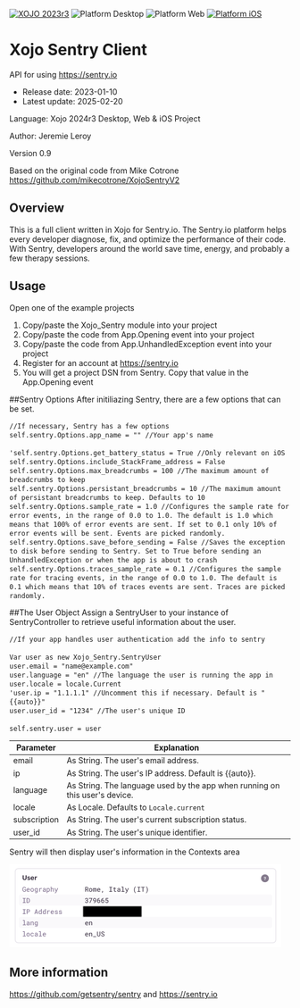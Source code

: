 [![XOJO 2023r3](https://img.shields.io/badge/XOJO-2024r1-71AF3A.svg)](https://www.xojo.com/)
![Platform Desktop](https://img.shields.io/badge/Platform-Desktop-lightgray.svg?style=flat)
![Platform Web](https://img.shields.io/badge/Platform-Web-lightgray.svg?style=flat)
[![Platform iOS](https://img.shields.io/badge/Platform-iOS-lightgray.svg?style=flat)](http://www.apple.com/ios/)

# Xojo Sentry Client
 API for using https://sentry.io

- Release date: 2023-01-10
- Latest update: 2025-02-20

Language: Xojo 2024r3 Desktop, Web & iOS Project

Author: Jeremie Leroy

Version 0.9

Based on the original code from Mike Cotrone https://github.com/mikecotrone/XojoSentryV2


## Overview
This is a full client written in Xojo for Sentry.io. The Sentry.io platform helps every developer diagnose, fix, and optimize the performance of their code. With Sentry, developers around the world save time, energy, and probably a few therapy sessions.


## Usage

Open one of the example projects

1. Copy/paste the Xojo_Sentry module into your project
2. Copy/paste the code from App.Opening event into your project
3. Copy/paste the code from App.UnhandledException event into your project
4. Register for an account at https://sentry.io
5. You will get a project DSN from Sentry. Copy that value in the App.Opening event


##Sentry Options
After initiliazing Sentry, there are a few options that can be set.

```xojo
//If necessary, Sentry has a few options
self.sentry.Options.app_name = "" //Your app's name

'self.sentry.Options.get_battery_status = True //Only relevant on iOS
self.sentry.Options.include_StackFrame_address = False
self.sentry.Options.max_breadcrumbs = 100 //The maximum amount of breadcrumbs to keep
self.sentry.Options.persistant_breadcrumbs = 10 //The maximum amount of persistant breadcrumbs to keep. Defaults to 10
self.sentry.Options.sample_rate = 1.0 //Configures the sample rate for error events, in the range of 0.0 to 1.0. The default is 1.0 which means that 100% of error events are sent. If set to 0.1 only 10% of error events will be sent. Events are picked randomly.
self.sentry.Options.save_before_sending = False //Saves the exception to disk before sending to Sentry. Set to True before sending an UnhandledException or when the app is about to crash
self.sentry.Options.traces_sample_rate = 0.1 //Configures the sample rate for tracing events, in the range of 0.0 to 1.0. The default is 0.1 which means that 10% of traces events are sent. Traces are picked randomly.
```


##The User Object
Assign a SentryUser to your instance of SentryController to retrieve useful information about the user.

```xojo
//If your app handles user authentication add the info to sentry

Var user as new Xojo_Sentry.SentryUser
user.email = "name@example.com"
user.language = "en" //The language the user is running the app in
user.locale = locale.Current
'user.ip = "1.1.1.1" //Uncomment this if necessary. Default is "{{auto}}"
user.user_id = "1234" //The user's unique ID

self.sentry.user = user
```


| Parameter | Explanation |
| -- | -- |
| email | As String. The user's email address. |
| ip | As String. The user's IP address. Default is {{auto}}. |
| language | As String. The language used by the app when running on this user's device. |
| locale | As Locale. Defaults to `Locale.current` |
| subscription | As String. The user's current subscription status.  |
| user_id | As String. The user's unique identifier. |

Sentry will then display user's information in the Contexts area

![image](./images/sentry_user_information.png)

## More information
https://github.com/getsentry/sentry
and
https://sentry.io
